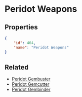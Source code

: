 # Peridot Weapons

<no description available>

## Properties

```json
{
    "id": 404,
    "name": "Peridot Weapons"
}
```

## Related

- [Peridot Gembuster](../items/21683-peridot-gembuster.md)
- [Peridot Gemcutter](../items/21684-peridot-gemcutter.md)
- [Peridot Gembinder](../items/21685-peridot-gembinder.md)

